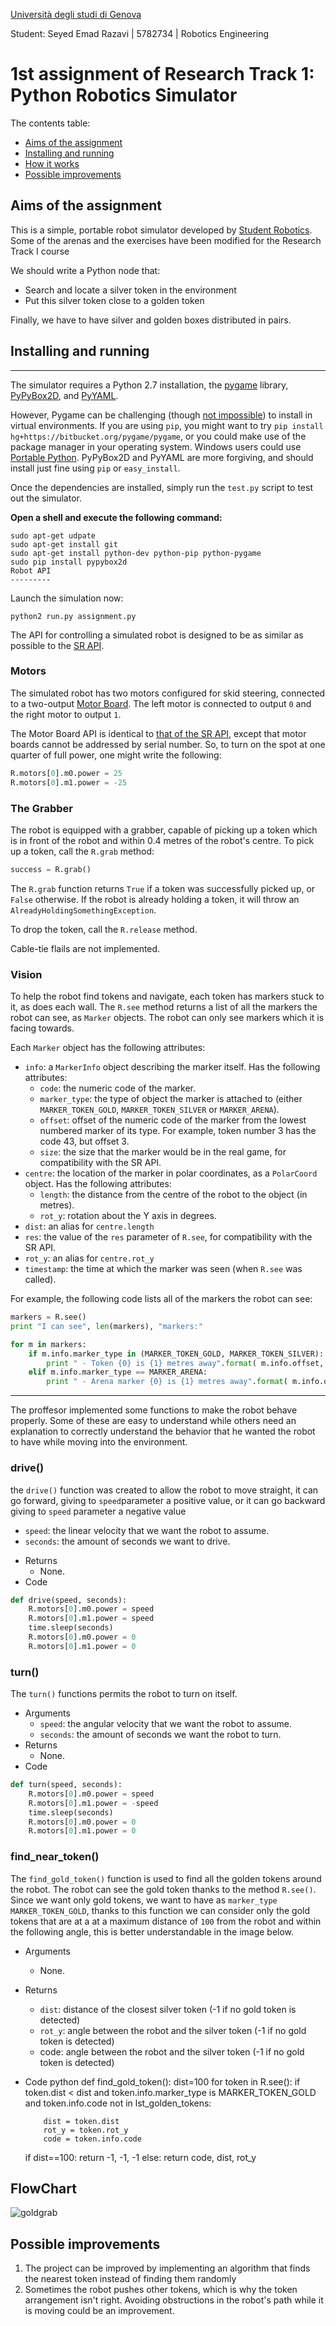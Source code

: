 [Università degli studi di Genova](https://unige.it/en/ "University of Genoa")

Student: Seyed Emad Razavi | 5782734 | Robotics Engineering 

1st assignment of Research Track 1: Python Robotics Simulator
================================
The contents table:

- [Aims of the assignment](#aims-of-the-assignment)
- [Installing and running](#installing-and-running)
- [How it works](#how-it-works)
- [Possible improvements](#possible-improvements)


## Aims of the assignment


This is a simple, portable robot simulator developed by [Student Robotics](https://studentrobotics.org).
Some of the arenas and the exercises have been modified for the Research Track I course

We should write a Python node that:
- Search and locate a silver token in the environment
- Put this silver token close to a golden token

Finally, we have to have silver and golden boxes distributed in pairs.


## Installing and running
----------------------

The simulator requires a Python 2.7 installation, the [pygame](http://pygame.org/) library, [PyPyBox2D](https://pypi.python.org/pypi/pypybox2d/2.1-r331), and [PyYAML](https://pypi.python.org/pypi/PyYAML/).

 However, Pygame can be challenging (though [not impossible](http://askubuntu.com/q/312767)) to install in virtual environments. If you are using `pip`, you might want to try `pip install hg+https://bitbucket.org/pygame/pygame`, or you could make use of the package manager in your operating system. Windows users could use [Portable Python](http://portablepython.com/). PyPyBox2D and PyYAML are more forgiving, and should install just fine using `pip` or `easy_install`.

Once the dependencies are installed, simply run the `test.py` script to test out the simulator.

**Open a shell and execute the following command:**
```shell
sudo apt-get udpate
sudo apt-get install git
sudo apt-get install python-dev python-pip python-pygame
sudo pip install pypybox2d
Robot API
---------
```

Launch the simulation now:
```shell
python2 run.py assignment.py
```

The API for controlling a simulated robot is designed to be as similar as possible to the [SR API][sr-api].

### Motors ###

The simulated robot has two motors configured for skid steering, connected to a two-output [Motor Board](https://studentrobotics.org/docs/kit/motor_board). The left motor is connected to output `0` and the right motor to output `1`.

The Motor Board API is identical to [that of the SR API](https://studentrobotics.org/docs/programming/sr/motors/), except that motor boards cannot be addressed by serial number. So, to turn on the spot at one quarter of full power, one might write the following:

```python
R.motors[0].m0.power = 25
R.motors[0].m1.power = -25
```

### The Grabber ###

The robot is equipped with a grabber, capable of picking up a token which is in front of the robot and within 0.4 metres of the robot's centre. To pick up a token, call the `R.grab` method:

```python
success = R.grab()
```

The `R.grab` function returns `True` if a token was successfully picked up, or `False` otherwise. If the robot is already holding a token, it will throw an `AlreadyHoldingSomethingException`.

To drop the token, call the `R.release` method.

Cable-tie flails are not implemented.

### Vision ###

To help the robot find tokens and navigate, each token has markers stuck to it, as does each wall. The `R.see` method returns a list of all the markers the robot can see, as `Marker` objects. The robot can only see markers which it is facing towards.

Each `Marker` object has the following attributes:

* `info`: a `MarkerInfo` object describing the marker itself. Has the following attributes:
  * `code`: the numeric code of the marker.
  * `marker_type`: the type of object the marker is attached to (either `MARKER_TOKEN_GOLD`, `MARKER_TOKEN_SILVER` or `MARKER_ARENA`).
  * `offset`: offset of the numeric code of the marker from the lowest numbered marker of its type. For example, token number 3 has the code 43, but offset 3.
  * `size`: the size that the marker would be in the real game, for compatibility with the SR API.
* `centre`: the location of the marker in polar coordinates, as a `PolarCoord` object. Has the following attributes:
  * `length`: the distance from the centre of the robot to the object (in metres).
  * `rot_y`: rotation about the Y axis in degrees.
* `dist`: an alias for `centre.length`
* `res`: the value of the `res` parameter of `R.see`, for compatibility with the SR API.
* `rot_y`: an alias for `centre.rot_y`
* `timestamp`: the time at which the marker was seen (when `R.see` was called).

For example, the following code lists all of the markers the robot can see:

```python
markers = R.see()
print "I can see", len(markers), "markers:"

for m in markers:
    if m.info.marker_type in (MARKER_TOKEN_GOLD, MARKER_TOKEN_SILVER):
        print " - Token {0} is {1} metres away".format( m.info.offset, m.dist )
    elif m.info.marker_type == MARKER_ARENA:
        print " - Arena marker {0} is {1} metres away".format( m.info.offset, m.dist )
```

[sr-api]: https://studentrobotics.org/docs/programming/sr/


---------

The proffesor  implemented some functions to make the robot behave properly. Some of these are easy to understand while others need an explanation to correctly understand the behavior that he wanted the robot to have
while moving into the environment.

### drive() ###

the `drive()`  function was created to allow the robot to move straight, it can go forward, giving to `speed`parameter a positive value, or it can go backward giving to `speed` parameter a negative value

  - `speed`: the linear velocity that we want the robot to assume.
  - `seconds`: the amount of seconds we want to drive.
* Returns
  - None.
* Code
```python
def drive(speed, seconds):
    R.motors[0].m0.power = speed
    R.motors[0].m1.power = speed
    time.sleep(seconds)
    R.motors[0].m0.power = 0
    R.motors[0].m1.power = 0
```

### turn() ###

The `turn()` functions permits the robot to turn on itself.

* Arguments 
  - `speed`: the angular velocity that we want the robot to assume.
  - `seconds`: the amount of seconds we want the robot to turn.
* Returns
  - None.
* Code
```python
def turn(speed, seconds):
    R.motors[0].m0.power = speed
    R.motors[0].m1.power = -speed
    time.sleep(seconds)
    R.motors[0].m0.power = 0
    R.motors[0].m1.power = 0
```

### find_near_token() ###

The `find_gold_token()` function is used to find all the golden tokens around the robot. The robot can see the gold token thanks to the method `R.see()`. Since we want only gold tokens, we want to
have as `marker_type` `MARKER_TOKEN_GOLD`, thanks to this function we can consider only the gold tokens that are at a at a maximum distance of `100` from the robot and within the following angle, this is better understandable in the image below.

                                                   
* Arguments 
  - None.
* Returns
  - `dist`: distance of the closest silver token (-1 if no gold token is detected)
  - `rot_y`: angle between the robot and the silver token (-1 if no gold token is detected)
  - code: angle between the robot and the silver token (-1 if no gold token is detected)
* Code
python
def find_gold_token():
  dist=100
  for token in R.see():
      if token.dist < dist and token.info.marker_type is MARKER_TOKEN_GOLD and token.info.code not in lst_golden_tokens:
          
          dist = token.dist
          rot_y = token.rot_y
          code = token.info.code
  if dist==100:
      return -1, -1, -1
  else:
      return code, dist, rot_y

## FlowChart
![goldgrab](sr/flowchart.png)

## Possible improvements

1. The project can be improved by implementing an algorithm that finds the nearest token instead of finding them randomly
2. Sometimes the robot pushes other tokens, which is why the token arrangement isn't right. Avoiding obstructions in the robot's path while it is moving could be an improvement.
